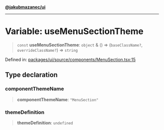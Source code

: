 [**@jakubmazanec/ui**](../README.md)

---

# Variable: useMenuSectionTheme

> `const` **useMenuSectionTheme**: `object` & () => (`baseClassName?`, `overrideClassName?`) =>
> `string`

Defined in:
[packages/ui/source/components/MenuSection.tsx:15](https://github.com/jakubmazanec/tools/blob/74fa88a6249b3d486436ae7655f4962bc4a86e11/packages/ui/source/components/MenuSection.tsx#L15)

## Type declaration

### componentThemeName

> **componentThemeName**: `"MenuSection"`

### themeDefinition

> **themeDefinition**: `undefined`
